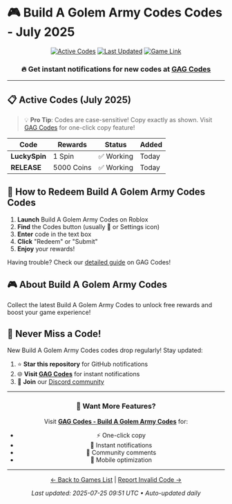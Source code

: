 # 🎮 Build A Golem Army Codes Codes - July 2025

<div align="center">

[![Active Codes](https://img.shields.io/badge/Active%20Codes-2-brightgreen)](https://gagcodes.com/roblox/build-a-golem-army)
[![Last Updated](https://img.shields.io/badge/Last%20Updated-Today-orange)](https://gagcodes.com/roblox/build-a-golem-army)
[![Game Link](https://img.shields.io/badge/Play-Build%20A%20Golem%20Army%20Codes-red)](https://www.roblox.com/games/)

### 🔥 **Get instant notifications for new codes at [GAG Codes](https://gagcodes.com/roblox/build-a-golem-army)**

</div>

---

## 📋 Active Codes (July 2025)

> 💡 **Pro Tip**: Codes are case-sensitive! Copy exactly as shown. Visit [GAG Codes](https://gagcodes.com/roblox/build-a-golem-army) for one-click copy feature!

| Code | Rewards | Status | Added |
|------|---------|--------|-------|
| **LuckySpin** | 1 Spin | ✅ Working | Today |
| **RELEASE** | 5000 Coins | ✅ Working | Today |


## 📖 How to Redeem Build A Golem Army Codes Codes

1. **Launch** Build A Golem Army Codes on Roblox
2. **Find** the Codes button (usually 🎁 or Settings icon)
3. **Enter** code in the text box
4. **Click** "Redeem" or "Submit"
5. **Enjoy** your rewards!

Having trouble? Check our [detailed guide](https://gagcodes.com/roblox/build-a-golem-army#how-to-redeem) on GAG Codes!

## 🎮 About Build A Golem Army Codes

Collect the latest Build A Golem Army Codes to unlock free rewards and boost your game experience!

## 🔔 Never Miss a Code!

New Build A Golem Army Codes codes drop regularly! Stay updated:

1. ⭐ **Star this repository** for GitHub notifications
2. 🌐 **Visit [GAG Codes](https://gagcodes.com/roblox/build-a-golem-army)** for instant notifications
3. 💬 **Join** our [Discord community](https://gagcodes.com/discord)

---

<div align="center">

### 🚀 Want More Features?

Visit [**GAG Codes - Build A Golem Army Codes**](https://gagcodes.com/roblox/build-a-golem-army) for:
- ⚡ One-click copy
- 🔔 Instant notifications  
- 💬 Community comments
- 📱 Mobile optimization

---

[← Back to Games List](README.md) | [Report Invalid Code →](https://github.com/yourusername/roblox-codes-directory/issues)

*Last updated: 2025-07-25 09:51 UTC • Auto-updated daily*

</div>